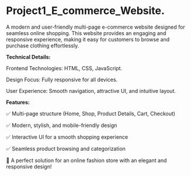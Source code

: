 # Project1_E_commerce_Website.


A modern and user-friendly multi-page e-commerce website designed for seamless online shopping. This website provides an engaging and responsive experience, making it easy for customers to browse and purchase clothing effortlessly.

**Technical Details:**

Frontend Technologies: HTML, CSS, JavaScript.

Design Focus: Fully responsive for all devices.

User Experience: Smooth navigation, attractive UI, and intuitive layout.

**Features:**

✅ Multi-page structure (Home, Shop, Product Details, Cart, Checkout)

✅ Modern, stylish, and mobile-friendly design

✅ Interactive UI for a smooth shopping experience

✅ Seamless product browsing and categorization


🚀 A perfect solution for an online fashion store with an elegant and responsive design!
